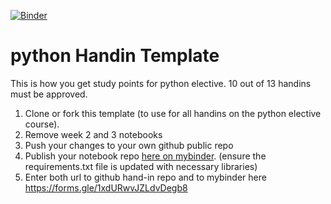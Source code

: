 [![Binder](https://mybinder.org/badge_logo.svg)](https://mybinder.org/v2/gh/gustavw10/pythonaflevering/HEAD)

# python Handin Template
This is how you get study points for python elective. 10 out of 13 handins must be approved.
1. Clone or fork this template (to use for all handins on the python elective course).
2. Remove week 2 and 3 notebooks
3. Push your changes to your own github public repo
5. Publish your notebook repo [here on mybinder](https://mybinder.org/). (ensure the requirements.txt file is updated with necessary libraries)
6. Enter both url to github hand-in repo and to mybinder here https://forms.gle/1xdURwvJZLdvDegb8

